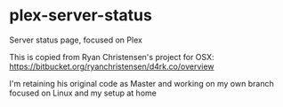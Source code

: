plex-server-status
==================

Server status page, focused on Plex

This is copied from Ryan Christensen's project for OSX: https://bitbucket.org/ryanchristensen/d4rk.co/overview

I'm retaining his original code as Master and working on my own branch focused on Linux and my setup at home
